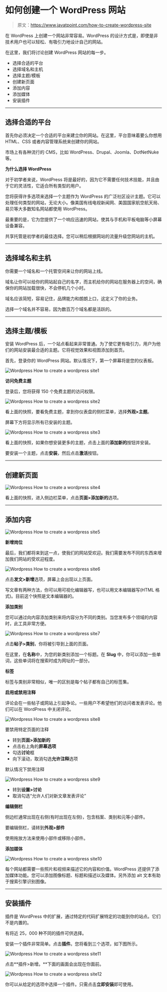 # 如何创建一个 WordPress 网站

> 原文：<https://www.javatpoint.com/how-to-create-wordpress-site>

在 WordPress 上创建一个网站非常容易。WordPress 的设计方式是，即使是非技术用户也可以轻松、有吸引力地设计自己的网站。

在这里，我们将讨论创建 WordPress 网站的每一步。

*   选择合适的平台
*   选择域名和主机
*   选择主题/模板
*   创建新页面
*   添加内容
*   添加媒体
*   安装插件

* * *

## 选择合适的平台

首先你必须决定一个合适的平台来建立你的网站。在这里，平台意味着要么你想用 HTML、CSS 或者内容管理系统来创建你的网站。

市场上有各种流行的 CMS，比如 WordPress、Drupal、Joomla、DotNetNuke 等。

**为什么选择 WordPress**

对于初学者来说，WordPress 将是最好的，因为它不需要任何技术技能，并且由于它的灵活性，它适合所有类型的用户。

您将获得许多选项来选择一个主题作为 WordPress 的广泛社区设计主题。它可以处理任何类型的网站，无论大小。像美国有线电视新闻网、美国国家航空航天局、易贝等大多数知名网站都使用 WordPress。

最重要的是，它为您提供了一个响应迅速的网站，使其与手机和平板电脑等小屏幕设备兼容。

共享托管是初学者的最佳选择。您可以稍后根据网站的流量升级您网站的主机。

* * *

## 选择域名和主机

你需要一个域名和一个托管空间来让你的网站上线。

域名让你可以给你的网站起自己的名字，而主机给你的网站在服务器上的空间，确保你的网站加载很快，不会停机几个小时。

域名应该简短，容易记住，品牌能力和朗朗上口，这定义了你的业务。

选择一个域名并不容易，因为数百万个域名都是活跃的。

* * *

## 选择主题/模板

安装 WordPress 后，一个站点看起来非常普通。为了使它更有吸引力，用户为他们的网站安装最合适的主题。它将视觉效果和视图添加到首页。

首先，登录你的 WordPress 网站。默认情况下，第一个屏幕将是您的仪表板。

![Wordpress How to create a wordpress site1](img/45e3c53b4ab755e50a6c7cd5f86a7bfe.png)

**访问免费主题**

登录后，您将获得 150 个免费主题的访问权限。

![Wordpress How to create a wordpress site2](img/a17bdfef877749026122598099d94f71.png)

看上面的快照，要看免费主题，拿到你仪表盘的侧栏菜单，选择**外观>主题**。

屏幕下方将显示所有已安装的主题。

![Wordpress How to create a wordpress site3](img/ff65221347f812d90cde0d8efba9fff7.png)

看上面的快照，如果你想安装更多的主题，点击上面的**添加新的**按钮并安装。

要安装一个主题，点击**安装**，然后点击**激活**按钮。

* * *

## 创建新页面

![Wordpress How to create a wordpress site4](img/e94551467219d3c4326594f98ad5b713.png)

看上面的快照，进入侧边栏菜单，点击**页面>添加新的**选项。

* * *

## 添加内容

![Wordpress How to create a wordpress site5](img/2f5402ce68c266f35221e80093cbb8ac.png)

**新增岗位**

最后，我们都将来到这一点，使我们的网站受欢迎。我们需要发布不同的东西来增加我们网站的受欢迎程度。

![Wordpress How to create a wordpress site6](img/1e7a57ce7d07e03145fd65ef4776c767.png)

点击**发文>新增**选项，屏幕上会出现以上页面。

写文章有两种方法，你可以用可视化编辑器写，也可以用文本编辑器写(HTML 格式)。目前这个快照是文本编辑器的。

**添加类别**

您可以通过向内容添加类别来将内容分为不同的类别。当您发布多个领域的内容时，此工具非常方便。

![Wordpress How to create a wordpress site7](img/35985a30476e124e3ec866a24b7992fe.png)

点击**帖子>类别**，你将被引导到上面的页面。

在这里，在**名称**中，为您的新类别添加一个标题。在 **Slug** 中，你可以添加一些单词，这些单词将在搜索时成为网址的一部分。

**标签**

标签与类别非常相似，唯一的区别是每个帖子都有自己的标签集。

**启用或禁用注释**

评论会在一些帖子或网站上引起争论。一些用户不希望他们的访问者发表评论。他们可以在 WordPress 中关闭评论。

![Wordpress How to create a wordpress site8](img/2ee45a3445a236d32bd141535fd7514a.png)

要禁用特定页面的注释

*   转到**页面>添加新的**
*   点击右上角的**屏幕选项**
*   勾选**讨论**框
*   向下滚动，取消勾选**允许注释**选项

默认情况下禁用注释

![Wordpress How to create a wordpress site9](img/d472e548ca16eeafb34bd7933ca85374.png)

*   转到**设置>讨论**
*   取消勾选“允许人们对新文章发表评论”

**编辑侧栏**

侧边栏通常出现在右侧(有时出现在左侧)，包含档案、类别和元等小部件。

要编辑侧栏，请转到**外观>部件**

使用拖放方法来使用小部件或移除小部件。

**添加媒体**

![Wordpress How to create a wordpress site10](img/acea305f763b9faa8169cdc67702decc.png)

每个网站都需要一些照片和视频来描述它的内容和价值。WordPress 还提供了添加媒体功能。您可以添加图像标题、标题和描述以及媒体。另外添加 alt 文本有助于搜索引擎识别图像。

* * *

## 安装插件

插件是 WordPress 中的扩展，通过特定的代码扩展特定的功能到你的站点。它们不是内置的。

有将近 25，000 种不同的插件可供选择。

安装一个插件非常简单。点击**插件**。您将看到三个选项，如下图所示。

![Wordpress How to create a wordpress site11](img/3b62b4001620e48f583dd553a33cb033.png)

点击**插件>新增。**下面的画面会出现在你面前。

![Wordpress How to create a wordpress site12](img/8f44f2cf9aa9ff5c5aa56cff169c3d37.png)

你可以从给定的选项中选择一个插件。只需点击**立即安装**即可使用。